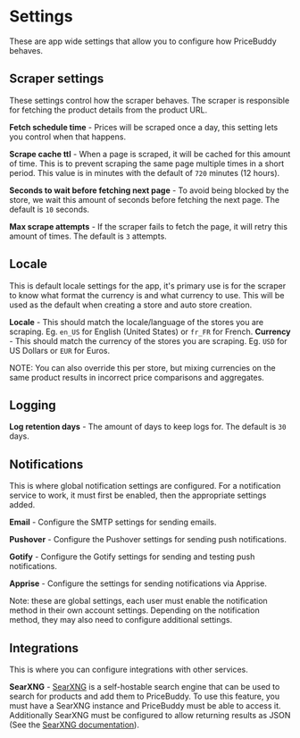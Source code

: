 # Settings

These are app wide settings that allow you to configure how PriceBuddy behaves.

## Scraper settings

These settings control how the scraper behaves. The scraper is responsible for
fetching the product details from the product URL.

**Fetch schedule time** - Prices will be scraped once a day, this setting lets 
you control when that happens.

**Scrape cache ttl** - When a page is scraped, it will be cached for this amount 
of time. This is to prevent scraping the same page multiple times in a short period. 
This value is in minutes with the default of `720` minutes (12 hours).

**Seconds to wait before fetching next page** - To avoid being blocked by the
store, we wait this amount of seconds before fetching the next page. The default
is `10` seconds.

**Max scrape attempts** - If the scraper fails to fetch the page, it will retry
this amount of times. The default is `3` attempts.

## Locale

This is default locale settings for the app, it's primary use is for the scraper
to know what format the currency is and what currency to use. This will be used
as the default when creating a store and auto store creation.

**Locale** - This should match the locale/language of the stores you are scraping.
Eg. `en_US` for English (United States) or `fr_FR` for French.
**Currency** - This should match the currency of the stores you are scraping.
Eg. `USD` for US Dollars or `EUR` for Euros.

NOTE: You can also override this per store, but mixing currencies on the same
product results in incorrect price comparisons and aggregates.

## Logging

**Log retention days** - The amount of days to keep logs for. The default is `30` days.

## Notifications

This is where global notification settings are configured. For a notification service
to work, it must first be enabled, then the appropriate settings added.

**Email** - Configure the SMTP settings for sending emails.

**Pushover** - Configure the Pushover settings for sending push notifications.

**Gotify** - Configure the Gotify settings for sending and testing push notifications.

**Apprise** - Configure the settings for sending notifications via Apprise.

Note: these are global settings, each user must enable the notification method in their
own account settings. Depending on the notification method, they may also need to configure
additional settings.

## Integrations

This is where you can configure integrations with other services.

**SearXNG** - [SearXNG](https://github.com/searxng/searxng) is a self-hostable search engine
that can be used to search for products and add them to PriceBuddy. To use this feature, you
must have a SearXNG instance and PriceBuddy must be able to access it. Additionally
SearXNG must be configured to allow returning results as JSON (See the 
[SearXNG documentation](https://docs.searxng.org/admin/settings/settings_search.html#settings-search)).

